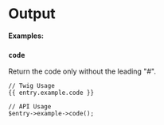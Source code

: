 # Output

**Examples:**

### `code`

Return the code only without the leading "#".

```
// Twig Usage
{{ entry.example.code }}

// API Usage
$entry->example->code();
```
